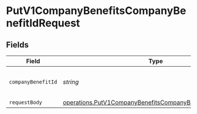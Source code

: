 # PutV1CompanyBenefitsCompanyBenefitIdRequest


## Fields

| Field                                                                                                                                           | Type                                                                                                                                            | Required                                                                                                                                        | Description                                                                                                                                     |
| ----------------------------------------------------------------------------------------------------------------------------------------------- | ----------------------------------------------------------------------------------------------------------------------------------------------- | ----------------------------------------------------------------------------------------------------------------------------------------------- | ----------------------------------------------------------------------------------------------------------------------------------------------- |
| `companyBenefitId`                                                                                                                              | *string*                                                                                                                                        | :heavy_check_mark:                                                                                                                              | The UUID of the company benefit                                                                                                                 |
| `requestBody`                                                                                                                                   | [operations.PutV1CompanyBenefitsCompanyBenefitIdRequestBody](../../../sdk/models/operations/putv1companybenefitscompanybenefitidrequestbody.md) | :heavy_minus_sign:                                                                                                                              | N/A                                                                                                                                             |